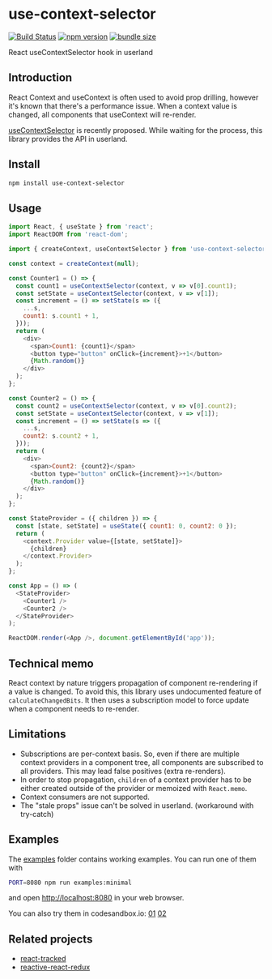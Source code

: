 # use-context-selector

[![Build Status](https://travis-ci.com/dai-shi/use-context-selector.svg?branch=master)](https://travis-ci.com/dai-shi/use-context-selector)
[![npm version](https://badge.fury.io/js/use-context-selector.svg)](https://badge.fury.io/js/use-context-selector)
[![bundle size](https://badgen.net/bundlephobia/minzip/use-context-selector)](https://bundlephobia.com/result?p=use-context-selector)

React useContextSelector hook in userland

## Introduction

React Context and useContext is often used to avoid prop drilling,
however it's known that there's a performance issue.
When a context value is changed, all components that useContext
will re-render.

[useContextSelector](https://github.com/reactjs/rfcs/pull/119) is recently proposed.
While waiting for the process, this library provides the API in userland.

## Install

```bash
npm install use-context-selector
```

## Usage

```javascript
import React, { useState } from 'react';
import ReactDOM from 'react-dom';

import { createContext, useContextSelector } from 'use-context-selector';

const context = createContext(null);

const Counter1 = () => {
  const count1 = useContextSelector(context, v => v[0].count1);
  const setState = useContextSelector(context, v => v[1]);
  const increment = () => setState(s => ({
    ...s,
    count1: s.count1 + 1,
  }));
  return (
    <div>
      <span>Count1: {count1}</span>
      <button type="button" onClick={increment}>+1</button>
      {Math.random()}
    </div>
  );
};

const Counter2 = () => {
  const count2 = useContextSelector(context, v => v[0].count2);
  const setState = useContextSelector(context, v => v[1]);
  const increment = () => setState(s => ({
    ...s,
    count2: s.count2 + 1,
  }));
  return (
    <div>
      <span>Count2: {count2}</span>
      <button type="button" onClick={increment}>+1</button>
      {Math.random()}
    </div>
  );
};

const StateProvider = ({ children }) => {
  const [state, setState] = useState({ count1: 0, count2: 0 });
  return (
    <context.Provider value={[state, setState]}>
      {children}
    </context.Provider>
  );
};

const App = () => (
  <StateProvider>
    <Counter1 />
    <Counter2 />
  </StateProvider>
);

ReactDOM.render(<App />, document.getElementById('app'));
```

## Technical memo

React context by nature triggers propagation of component re-rendering
if a value is changed. To avoid this, this library uses undocumented
feature of `calculateChangedBits`. It then uses a subscription model
to force update when a component needs to re-render.

## Limitations

- Subscriptions are per-context basis. So, even if there are multiple context providers in a component tree, all components are subscribed to all providers. This may lead false positives (extra re-renders).
- In order to stop propagation, `children` of a context provider has to be either created outside of the provider or memoized with `React.memo`.
- Context consumers are not supported.
- The "stale props" issue can't be solved in userland. (workaround with try-catch)

## Examples

The [examples](examples) folder contains working examples.
You can run one of them with

```bash
PORT=8080 npm run examples:minimal
```

and open <http://localhost:8080> in your web browser.

You can also try them in codesandbox.io:
[01](https://codesandbox.io/s/github/dai-shi/use-context-selector/tree/master/examples/01_minimal)
[02](https://codesandbox.io/s/github/dai-shi/use-context-selector/tree/master/examples/02_typescript)

## Related projects

- [react-tracked](https://github.com/dai-shi/react-tracked)
- [reactive-react-redux](https://github.com/dai-shi/reactive-react-redux)
